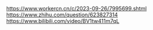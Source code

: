 https://www.workercn.cn/c/2023-09-26/7995699.shtml
https://www.zhihu.com/question/623827314
https://www.bilibili.com/video/BV1tw411m7qL